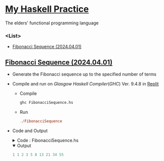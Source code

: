 # [My Haskell Practice](../README.md#my-haskell-practice)

The elders' functional programming language


### \<List>

- [Fibonacci Sequence (2024.04.01)](#fibonacci-sequence-20240401)


## [Fibonacci Sequence (2024.04.01)](#list)

- Generate the Fibonacci sequence up to the specified number of terms
- Compile and run on *Glasgow Haskell Compiler*(*GHC*) Ver. 9.4.8 in [Replit](https://replit.com/)
  - Compile
    ```hs
    ghc FibonacciSequence.hs
    ```
  - Run
    ```hs
    ./FibonacciSequence
    ```
- Code and Output
  <details>
    <summary>Code : FibonacciSequence.hs</summary>

  ```hs
  -- | Calculates the nth Fibonacci number using recursion.
  fibonacci :: Int -> Int
  fibonacci n
      | n <= 1 = n
      | otherwise = fibonacci (n - 1) + fibonacci (n - 2)

  -- | Main function to calculate and print the first 10 Fibonacci numbers.
  main :: IO ()
  main = do
      let fibNumbers = take 10 [fibonacci i | i <- [1..]]
      putStrLn $ unwords $ map show fibNumbers
  ```
  </details>
  <details open="">
    <summary>Output</summary>

  ```hs
  1 1 2 3 5 8 13 21 34 55
  ```
  </details>
